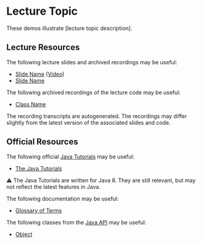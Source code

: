 Lecture Topic
=================================================

These demos illustrate [lecture topic description].

## Lecture Resources ##

The following lecture slides and archived recordings may be useful:

  - [Slide Name](#) ([Video](#))
  - [Slide Name](#)

The following archived recordings of the lecture code may be useful:

  - [Class Name](#)

The recording transcripts are autogenerated. The recordings may differ slightly from the latest version of the associated slides and code.

## Official Resources ##

The following official [Java Tutorials](http://docs.oracle.com/javase/tutorial/index.html) may be useful:

- [The Java Tutorials](https://docs.oracle.com/javase/tutorial/index.html)

:warning: The Java Tutorials are written for Java 8. They are still relevant, but may not reflect the latest features in Java.

The following documentation may be useful:

  - [Glossary of Terms](https://docs.oracle.com/javase/tutorial/information/glossary.html)

The following classes from the [Java API](https://www.cs.usfca.edu/~cs272/javadoc/api/) may be useful:

  - [Object](https://www.cs.usfca.edu/~cs272/javadoc/api/java.base/java/lang/Object.html)

